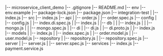 |-- microservice_client_demo
    |-- .gitignore
    |-- README.md
    |-- env
    |-- env.example
    |-- package-lock.json
    |-- package.json
    |-- integration-test
    |   |-- index.js
    |-- src
        |-- index.js
        |-- api
        |   |-- order.js
        |   |-- order.spec.js
        |-- config
        |   |-- config.js
        |   |-- index.di.spec.js
        |   |-- index.js
        |   |-- db
        |   |   |-- index.js
        |   |   |-- mongo.js
        |   |   |-- mongo.spec.js
        |   |-- di
        |       |-- di.js
        |       |-- di.proto.js
        |       |-- index.js
        |-- models
        |   |-- index.js
        |   |-- index.spec.js
        |   |-- order.model.js
        |   |-- user.model.js
        |-- repository
        |   |-- repository.js
        |   |-- repository.spec.js
        |-- server
        |   |-- server.js
        |   |-- server.spec.js
        |-- services
            |-- index.js
            |-- payment.service.js

